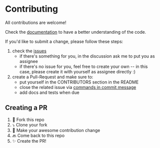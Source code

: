 # Contributing

All contributions are welcome!

Check the [documentation][docs] to have a better understanding of the code.

If you'd like to submit a change, please follow these steps:

1. check the [issues][1]
    - if there's something for you, in the discussion ask me to put you as assignee
    - if there's no issue for you, feel free to create your own -- in this case, please create it with yourself as assignee directly :)
2. create a Pull-Request and make sure to:
    - put yourself in the CONTRIBUTORS section in the README
    - close the related issue via [commands in commit message][2]
    - add docs and tests when due


## Creating a PR

1. :bookmark: Fork this repo
2. :arrow_heading_down: Clone your fork
3. :pencil: Make your awesome contribution change
4. :back: Come back to this repo
5. :sparkles: Create the PR!





[docs]: https://jooaodanieel.github.io/GCommit/
[1]: https://github.com/jooaodanieel/GCommit/issues
[2]: https://github.blog/2013-01-22-closing-issues-via-commit-messages/
